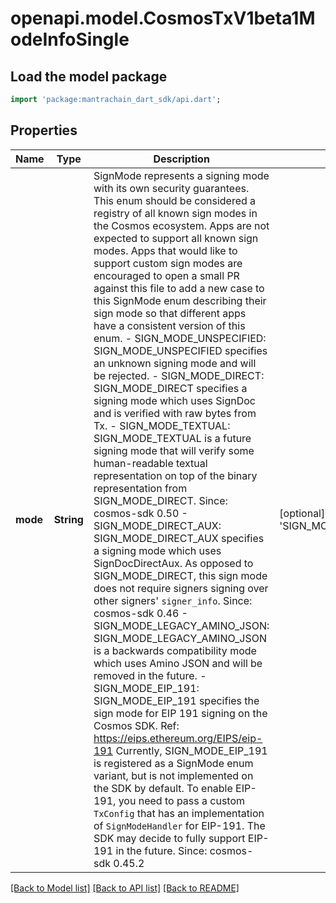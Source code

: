 # openapi.model.CosmosTxV1beta1ModeInfoSingle

## Load the model package
```dart
import 'package:mantrachain_dart_sdk/api.dart';
```

## Properties
Name | Type | Description | Notes
------------ | ------------- | ------------- | -------------
**mode** | **String** | SignMode represents a signing mode with its own security guarantees.  This enum should be considered a registry of all known sign modes in the Cosmos ecosystem. Apps are not expected to support all known sign modes. Apps that would like to support custom  sign modes are encouraged to open a small PR against this file to add a new case to this SignMode enum describing their sign mode so that different apps have a consistent version of this enum.   - SIGN_MODE_UNSPECIFIED: SIGN_MODE_UNSPECIFIED specifies an unknown signing mode and will be rejected.  - SIGN_MODE_DIRECT: SIGN_MODE_DIRECT specifies a signing mode which uses SignDoc and is verified with raw bytes from Tx.  - SIGN_MODE_TEXTUAL: SIGN_MODE_TEXTUAL is a future signing mode that will verify some human-readable textual representation on top of the binary representation from SIGN_MODE_DIRECT.  Since: cosmos-sdk 0.50  - SIGN_MODE_DIRECT_AUX: SIGN_MODE_DIRECT_AUX specifies a signing mode which uses SignDocDirectAux. As opposed to SIGN_MODE_DIRECT, this sign mode does not require signers signing over other signers' `signer_info`.  Since: cosmos-sdk 0.46  - SIGN_MODE_LEGACY_AMINO_JSON: SIGN_MODE_LEGACY_AMINO_JSON is a backwards compatibility mode which uses Amino JSON and will be removed in the future.  - SIGN_MODE_EIP_191: SIGN_MODE_EIP_191 specifies the sign mode for EIP 191 signing on the Cosmos SDK. Ref: https://eips.ethereum.org/EIPS/eip-191  Currently, SIGN_MODE_EIP_191 is registered as a SignMode enum variant, but is not implemented on the SDK by default. To enable EIP-191, you need to pass a custom `TxConfig` that has an implementation of `SignModeHandler` for EIP-191. The SDK may decide to fully support EIP-191 in the future.  Since: cosmos-sdk 0.45.2 | [optional] [default to 'SIGN_MODE_UNSPECIFIED']

[[Back to Model list]](../README.md#documentation-for-models) [[Back to API list]](../README.md#documentation-for-api-endpoints) [[Back to README]](../README.md)


